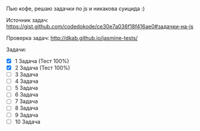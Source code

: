 Пью кофе, решаю задачки по js и никакова суицида :)

Источник задач: https://gist.github.com/codedokode/ce30e7a036f18f416ae0#задачки-на-js

Проверка задач: http://dkab.github.io/jasmine-tests/

Задачи:
- [x] 1 Задача (Тест 100%)
- [x] 2 Задача (Тест 100%)
- [ ] 3 Задача
- [ ] 4 Задача
- [ ] 5 Задача
- [ ] 6 Задача
- [ ] 7 Задача
- [ ] 8 Задача
- [ ] 9 Задача
- [ ] 10 Задача